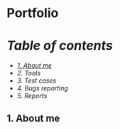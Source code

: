 # Portfolio
# _Table of contents_
* _[1. About me](https://github.com/iwomie/Portfolio/blob/main/README.md#1-about-me)_ 
* _2. Tools_ 
* _3. Test cases_ 
* _4. Bugs reporting_
* _5. Reports_

## 1. About me 
